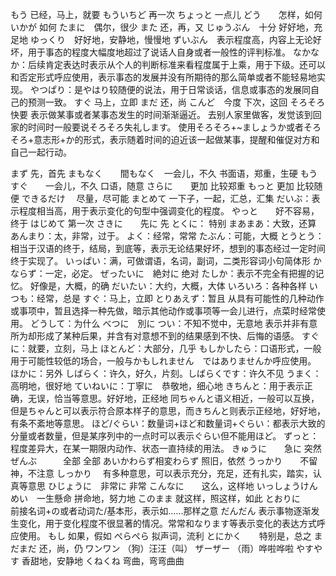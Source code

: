 もう  已经，马上，就要
もういちど  再一次
ちょっと   一点儿
どう　　怎样，如何
いかが  如何
たまに　偶尔，很少
また   还，再，又
じゅうぶん　十分 好好地，充足地
ゆっくり　好好地，安静地，慢慢地
ずいぶん　表示程度高，内容上无论好坏，用于事态的程度大幅度地超过了说话人自身或者一般性的评判标准。
なかなか：后续肯定表达时表示从个人的判断标准来看程度属于上乘，用于下级。还可以和否定形式呼应使用，表示事态的发展并没有所期待的那么简单或者不能轻易地实现。
やつぱり：是やはり较随便的说法，用于日常谈话，信息或事态的发展同自己的预测一致。
すぐ 马上，立即
まだ  还，尚
こんど　今度  下次，这回
そろそろ  快要  表示做某事或者某事态发生的时间渐渐逼近。
    去别人家里做客，发觉该到回家的时间时一般要说そろそろ失礼します。
    使用そろそろ+~ましょうか或者そろそろ+意志形+か的形式，表示随着时间的迫近该一起做某事，提醒和催促对方和自己一起行动。
    
まず  先，首先
まもなく　　間もなく　一会儿，不久  书面语，郑重，生硬
もうすぐ　　一会儿，不久 口语，随意
さらに　　更加 比较郑重
もっと   更加 比较随便
できるだけ　 尽量，尽可能
まとめて  一下子，一起，汇总，汇集
だいぶ：表示程度相当高，用于表示变化的句型中强调变化的程度。
やっと　　好不容易，终于
はじめて  第一次
さきに　　先に  先
とくに： 特别
まあまあ：大致，还算
あんまり：太，非常，过于。
よく：经常，常常
たぶん：可能，大概
とうとう：相当于汉语的终于，结局，到底等，表示无论结果好坏，想到的事态经过一定时间终于实现了。
いっぱい：满，可做谓语，名词，副词，二类形容词小句简体形
かならず：一定，必定。
ぜったいに　絶対に 绝对
たしか：表示不完全有把握的记忆。 好像是，大概，的确
だいたい：大约，大概，大体
いろいろ：各种各样
いつも：经常，总是
すぐ：马上，立即
とりあえず：暂且 从具有可能性的几种动作或事项中，暂且选择一种先做，暗示其他动作或事项等一会儿进行，点菜时经常使用。
どうして：为什么
べつに　別に
つい：不知不觉中，无意地 表示并非有意所为却形成了某种后果，并含有对意想不到的结果感到不快、后悔的语感。
すぐに：就要，立刻，马上
ほとんど：大部分，几乎
もしかしたら：口语形式，一般用于可能性较低的场合，一般与かもしれません　ではありませんか呼应使用。
ほかに：另外
しばらく：许久，好久，片刻。しばらくです：许久不见
うまく：高明地，很好地
ていねいに：丁寧に　恭敬地，细心地
きちんと：用于表示正确，无误，恰当等意思。好好地，正经地 同ちゃんと语义相近，一般可以互换，但是ちゃんと可以表示符合原本样子的意思，而きちんと则表示正经地，好好地，有条不紊地等意思。
ほど/ぐらい：数量词+ほど和数量词+ぐらい：都表示大致的分量或者数量，但是某序列中的一点时可以表示ぐらい但不能用ほど。
ずっと：程度差异大，在某一期限内动作、状态一直持续的用法。
きゅうに　　急に  突然
ぜんぶ　　　全部  全部
あいかわらず相変わらず  照旧，依然
うっかり　　不留神，不注意
しっかり　  有多种意思，可以表示充分，充足，还有扎实，踏实，认真等意思
ひじょうに　非常に  非常
こんなに　　这么，这样地
いっしょうけんめい　一生懸命  拼命地，努力地
このまま   就这样，照这样，如此
とおりに　　前接名词+の或者动词た/基本形，表示如……那样之意
だんだん   表示事物逐渐发生变化，用于变化程度不很显著的情况。常常和なります等表示变化的表达方式呼应使用。
もし       如果，假如
ぺらぺら   拟声词，流利
とにかく　　特别是，总之
まだまだ   还，尚，仍
ワンワン   （狗）汪汪（叫）
ザーザー   （雨）哗啦哗啦
やすやす   香甜地，安静地
くねくね   弯曲，弯弯曲曲